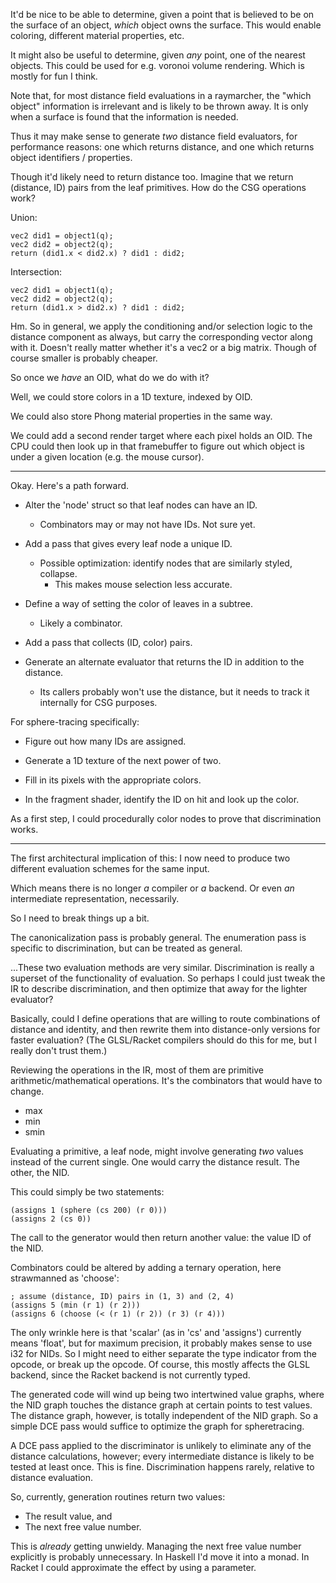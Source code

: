 
It'd be nice to be able to determine, given a point that is believed to be on
the surface of an object, *which* object owns the surface.  This would enable
coloring, different material properties, etc.

It might also be useful to determine, given *any* point, one of the nearest
objects.  This could be used for e.g. voronoi volume rendering.  Which is mostly
for fun I think.

Note that, for most distance field evaluations in a raymarcher, the "which
object" information is irrelevant and is likely to be thrown away.  It is only
when a surface is found that the information is needed.

Thus it may make sense to generate *two* distance field evaluators, for
performance reasons: one which returns distance, and one which returns object
identifiers / properties.

Though it'd likely need to return distance too.  Imagine that we return
(distance, ID) pairs from the leaf primitives.  How do the CSG operations work?

Union:

    vec2 did1 = object1(q);
    vec2 did2 = object2(q);
    return (did1.x < did2.x) ? did1 : did2;

Intersection:

    vec2 did1 = object1(q);
    vec2 did2 = object2(q);
    return (did1.x > did2.x) ? did1 : did2;

Hm.  So in general, we apply the conditioning and/or selection logic to the
distance component as always, but carry the corresponding vector along with it.
Doesn't really matter whether it's a vec2 or a big matrix.  Though of course
smaller is probably cheaper.


So once we *have* an OID, what do we do with it?

Well, we could store colors in a 1D texture, indexed by OID.

We could also store Phong material properties in the same way.

We could add a second render target where each pixel holds an OID.  The CPU
could then look up in that framebuffer to figure out which object is under a
given location (e.g. the mouse cursor).



-----------------

Okay.  Here's a path forward.

- Alter the 'node' struct so that leaf nodes can have an ID.
  - Combinators may or may not have IDs.  Not sure yet.

- Add a pass that gives every leaf node a unique ID.
  - Possible optimization: identify nodes that are similarly styled, collapse.
    - This makes mouse selection less accurate.

- Define a way of setting the color of leaves in a subtree.
  - Likely a combinator.

- Add a pass that collects (ID, color) pairs.

- Generate an alternate evaluator that returns the ID in addition to the
  distance.
  - Its callers probably won't use the distance, but it needs to track it
    internally for CSG purposes.

For sphere-tracing specifically:

- Figure out how many IDs are assigned.

- Generate a 1D texture of the next power of two.

- Fill in its pixels with the appropriate colors.

- In the fragment shader, identify the ID on hit and look up the color.

As a first step, I could procedurally color nodes to prove that discrimination
works.


----------------

The first architectural implication of this: I now need to produce two different
evaluation schemes for the same input.

Which means there is no longer *a* compiler or *a* backend.  Or even *an*
intermediate representation, necessarily.

So I need to break things up a bit.

The canonicalization pass is probably general.  The enumeration pass is specific
to discrimination, but can be treated as general.

...These two evaluation methods are very similar.  Discrimination is really a
superset of the functionality of evaluation.  So perhaps I could just tweak the
IR to describe discrimination, and then optimize that away for the lighter
evaluator?

Basically, could I define operations that are willing to route combinations of
distance and identity, and then rewrite them into distance-only versions for
faster evaluation?  (The GLSL/Racket compilers should do this for me, but I
really don't trust them.)

Reviewing the operations in the IR, most of them are primitive
arithmetic/mathematical operations.  It's the combinators that would have to
change.

- max
- min
- smin

Evaluating a primitive, a leaf node, might involve generating *two* values
instead of the current single.  One would carry the distance result.  The other,
the NID.

This could simply be two statements:

    (assigns 1 (sphere (cs 200) (r 0)))
    (assigns 2 (cs 0))

The call to the generator would then return another value: the value ID of the
NID.

Combinators could be altered by adding a ternary operation, here strawmanned as
'choose':

    ; assume (distance, ID) pairs in (1, 3) and (2, 4)
    (assigns 5 (min (r 1) (r 2)))
    (assigns 6 (choose (< (r 1) (r 2)) (r 3) (r 4)))

The only wrinkle here is that 'scalar' (as in 'cs' and 'assigns') currently
means 'float', but for maximum precision, it probably makes sense to use i32 for
NIDs.  So I might need to either separate the type indicator from the opcode, or
break up the opcode.  Of course, this mostly affects the GLSL backend, since the
Racket backend is not currently typed.

The generated code will wind up being two intertwined value graphs, where the
NID graph touches the distance graph at certain points to test values.  The
distance graph, however, is totally independent of the NID graph.  So a simple
DCE pass would suffice to optimize the graph for spheretracing.

A DCE pass applied to the discriminator is unlikely to eliminate any of the
distance calculations, however; every intermediate distance is likely to be
tested at least once.  This is fine.  Discrimination happens rarely, relative to
distance evaluation.


So, currently, generation routines return two values:
- The result value, and
- The next free value number.

This is *already* getting unwieldy.  Managing the next free value number
explicitly is probably unnecessary.  In Haskell I'd move it into a monad.  In
Racket I could approximate the effect by using a parameter.

